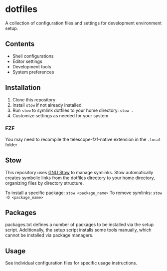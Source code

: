 # dotfiles

A collection of configuration files and settings for development environment setup.

## Contents

- Shell configurations
- Editor settings
- Development tools
- System preferences

## Installation

1. Clone this repository
2. Install `stow` if not already installed
3. Run `stow` to symlink dotfiles to your home directory: `stow .`
4. Customize settings as needed for your system

### FZF

You may need to recompile the telescope-fzf-native extension in the `.local` folder

## Stow

This repository uses [GNU Stow](https://www.gnu.org/software/stow/) to manage symlinks. Stow automatically creates symbolic links from the dotfiles directory to your home directory, organizing files by directory structure.

To install a specific package: `stow <package_name>`
To remove symlinks: `stow -D <package_name>`

## Packages

packages.txt defines a number of packages to be installed via the setup script.
Additionally, the setup script installs some tools manually, which cannot be installed via package managers.

## Usage

See individual configuration files for specific usage instructions.
